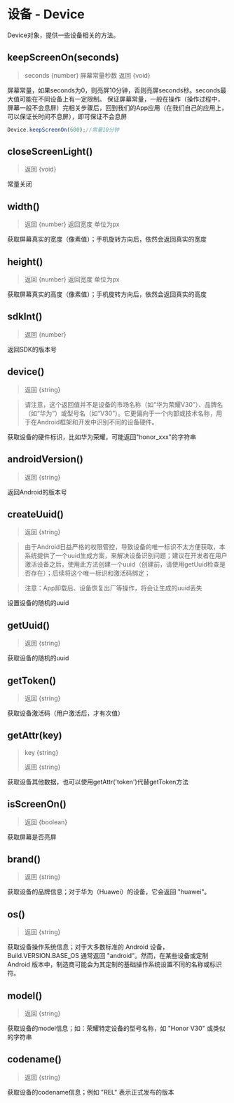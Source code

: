 # 设备 - Device

Device对象，提供一些设备相关的方法。

## keepScreenOn(seconds)
> seconds {number} 屏幕常量秒数
> 返回 {void}

屏幕常量，如果seconds为0，则亮屏10分钟，否则亮屏seconds秒。seconds最大值可能在不同设备上有一定限制。
保证屏幕常量，一般在操作（操作过程中，屏幕一般不会息屏）完相关步骤后，回到我们的App应用（在我们自己的应用上，可以保证长时间不息屏），即可保证不会息屏

```javascript
Device.keepScreenOn(600);//常量10分钟
```

## closeScreenLight()
> 返回 {void}

常量关闭

## width()
> 返回 {number}  返回宽度  单位为px

获取屏幕真实的宽度（像素值）；手机旋转方向后，依然会返回真实的宽度

## height()
> 返回 {number}  返回宽度  单位为px

获取屏幕真实的高度（像素值）；手机旋转方向后，依然会返回真实的高度


## sdkInt()
> 返回 {number}

返回SDK的版本号

## device()
> 返回 {string}

> 请注意，这个返回值并不是设备的市场名称（如“华为荣耀V30”）、品牌名（如“华为”）或型号名（如“V30”）。它更偏向于一个内部或技术名称，用于在Android框架和开发中识别不同的设备硬件。

获取设备的硬件标识，比如华为荣耀，可能返回"honor_xxx"的字符串

## androidVersion()
> 返回 {string}

返回Android的版本号

## createUuid()
> 返回 {string}

> 由于Android日益严格的权限管控，导致设备的唯一标识不太方便获取，本系统提供了一个uuid生成方案，来解决设备识别问题；建议在开发者在用户激活设备之后，使用此方法创建一个uuid（创建前，请使用getUuid检查是否存在）；后续将这个唯一标识和激活码绑定；

> 注意：App卸载后、设备恢复出厂等操作，将会让生成的uuid丢失

设置设备的随机的uuid

## getUuid()
> 返回 {string}

获取设备的随机的uuid

## getToken()
> 返回 {string}

获取设备激活码（用户激活后，才有次值）

## getAttr(key)
> key {string}
> 
> 返回 {string}

获取设备其他数据，也可以使用getAttr('token')代替getToken方法

## isScreenOn()
> 返回 {boolean}

获取屏幕是否亮屏

## brand()
> 返回 {string}

获取设备的品牌信息；对于华为（Huawei）的设备，它会返回 "huawei"。

## os()
> 返回 {string}

获取设备操作系统信息；对于大多数标准的 Android 设备，Build.VERSION.BASE_OS 通常返回 "android"。然而，在某些设备或定制 Android 版本中，制造商可能会为其定制的基础操作系统设置不同的名称或标识符。

## model()
> 返回 {string}

获取设备的model信息；如：荣耀特定设备的型号名称，如 "Honor V30" 或类似的字符串

## codename()
> 返回 {string}

获取设备的codename信息；例如 "REL" 表示正式发布的版本